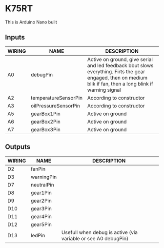 # K75RT

This is Arduino Nano built 

## Inputs
| WIRING | NAME | DESCRIPTION |
| --- | --- | --- |
| A0 | debugPin | Active on ground, give serial and led feedback bbut slows everything. Firts the gear engaged, then on medium blik if fan, then a long blink if warning signal |
| A2 | temperatureSensorPin|According to constructor |
| A3 | oilPressureSensorPin|According to constructor |
| A5 | gearBox1Pin |Active on ground |
| A6 | gearBox2Pin |Active on ground |
| A7 | gearBox3Pin | Active on ground |

## Outputs
| WIRING | NAME | DESCRIPTION |
| --- | --- | --- |
| D2 | fanPin | |
| D3 | warningPin | |
| D7 | neutralPin | |
| D8 | gear1Pin | |
| D9 | gear2Pin | |
| D10 | gear3Pin | |        
| D11 | gear4Pin | |
| D12 | gear5Pin | |
| D13 | ledPin | Usefull when debug is active (via variable or see A0 debugPin) |
